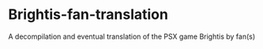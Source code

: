 # Brightis-fan-translation
A decompilation and eventual translation of the PSX game Brightis by fan(s)
